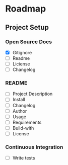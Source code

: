 # Roadmap

## Project Setup

### Open Source Docs
- [x] Gitignore
- [ ] Readme
- [ ] Liciense
- [ ] Changelog

### README
- [ ] Project Description
- [ ] Install
- [ ] Changelog
- [ ] Author
- [ ] Usage
- [ ] Requirements
- [ ] Build-with
- [ ] License

### Continuous Integration
- [ ] Write tests


